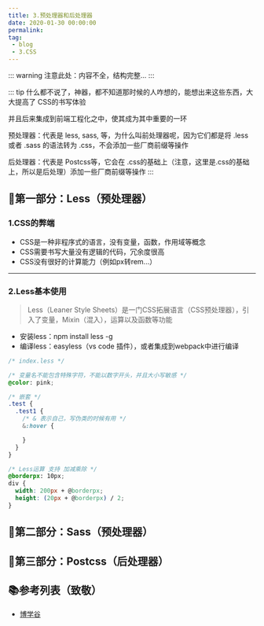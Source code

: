 ```yaml
---
title: 3.预处理器和后处理器
date: 2020-01-30 00:00:00
permalink: 
tag: 
 - blog
 - 3.CSS
---
```


::: warning
注意此处：内容不全，结构完整...
:::

::: tip
什么都不说了，神器，都不知道那时候的人咋想的，能想出来这些东西，大大提高了 CSS的书写体验

并且后来集成到前端工程化之中，使其成为其中重要的一环

预处理器：代表是 less, sass, 等，为什么叫前处理器呢，因为它们都是将 .less 或者 .sass 的语法转为 .css，不会添加一些厂商前缀等操作

后处理器：代表是 Postcss等，它会在 .css的基础上（注意，这里是.css的基础上，所以是后处理）添加一些厂商前缀等操作
:::

## 🥭第一部分：Less（预处理器）

### 1.CSS的弊端

- CSS是一种非程序式的语言，没有变量，函数，作用域等概念
- CSS需要书写大量没有逻辑的代码，冗余度很高
- CSS没有很好的计算能力（例如px转rem...）

---

### 2.Less基本使用

> Less（Leaner Style Sheets）是一门CSS拓展语言（CSS预处理器），引入了变量，Mixin（混入），运算以及函数等功能

- 安装less：npm install less -g
- 编译less：easyless（vs code 插件），或者集成到webpack中进行编译

```css
/* index.less */

/* 变量名不能包含特殊字符，不能以数字开头，并且大小写敏感 */
@color: pink;

/* 嵌套 */
.test {
  .test1 {
    /* & 表示自己，写伪类的时候有用 */
    &:hover {

    }
  }
}

/* Less运算 支持 加减乘除 */
@borderpx: 10px;
div {
  width: 200px + @borderpx;
  height: (20px + @borderpx) / 2;
}

```

## 🧁第二部分：Sass（预处理器）

## 🧂第三部分：Postcss（后处理器）

## 📚参考列表（致敬）

- [博学谷](https://www.boxuegu.com/)
